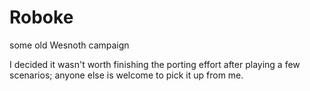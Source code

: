 # Roboke
some old Wesnoth campaign

I decided it wasn't worth finishing the porting effort after playing a few scenarios; anyone else is welcome to pick it up from me.
